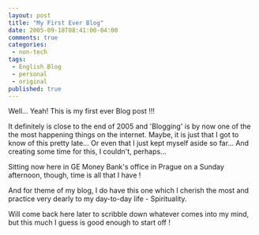 ```yaml
---
layout: post
title: "My First Ever Blog"
date: 2005-09-18T08:41:00-04:00
comments: true
categories:
 - non-tech
tags:
 - English Blog
 - personal
 - original
published: true
---
```


Well... Yeah! This is my first ever Blog post !!!

It definitely is close to the end of 2005 and 'Blogging' is by now one of the the most happening things on the internet. Maybe, it is just that I got to know of this pretty late... Or even that I just kept myself aside so far... And creating some time for this, I couldn't, perhaps...

Sitting now here in GE Money Bank's office in Prague on a Sunday afternoon, though, time is all that I have !

And for theme of my blog, I do have this one which I cherish the most and practice very dearly to my day-to-day life - Spirituality.

Will come back here later to scribble down whatever comes into my mind, but this much I guess is good enough to start off !
